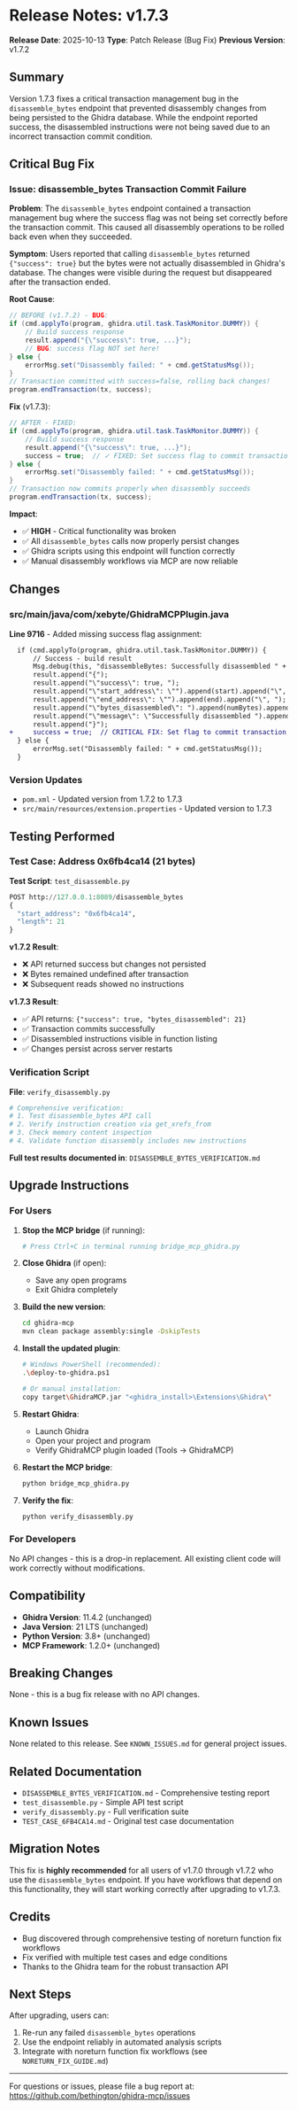 # Release Notes: v1.7.3

**Release Date**: 2025-10-13
**Type**: Patch Release (Bug Fix)
**Previous Version**: v1.7.2

## Summary

Version 1.7.3 fixes a critical transaction management bug in the `disassemble_bytes` endpoint that prevented disassembly changes from being persisted to the Ghidra database. While the endpoint reported success, the disassembled instructions were not being saved due to an incorrect transaction commit condition.

## Critical Bug Fix

### Issue: disassemble_bytes Transaction Commit Failure

**Problem**: The `disassemble_bytes` endpoint contained a transaction management bug where the success flag was not being set correctly before the transaction commit. This caused all disassembly operations to be rolled back even when they succeeded.

**Symptom**: Users reported that calling `disassemble_bytes` returned `{"success": true}` but the bytes were not actually disassembled in Ghidra's database. The changes were visible during the request but disappeared after the transaction ended.

**Root Cause**:
```java
// BEFORE (v1.7.2) - BUG:
if (cmd.applyTo(program, ghidra.util.task.TaskMonitor.DUMMY)) {
    // Build success response
    result.append("{\"success\": true, ...}");
    // BUG: success flag NOT set here!
} else {
    errorMsg.set("Disassembly failed: " + cmd.getStatusMsg());
}
// Transaction committed with success=false, rolling back changes!
program.endTransaction(tx, success);
```

**Fix** (v1.7.3):
```java
// AFTER - FIXED:
if (cmd.applyTo(program, ghidra.util.task.TaskMonitor.DUMMY)) {
    // Build success response
    result.append("{\"success\": true, ...}");
    success = true;  // ✓ FIXED: Set success flag to commit transaction
} else {
    errorMsg.set("Disassembly failed: " + cmd.getStatusMsg());
}
// Transaction now commits properly when disassembly succeeds
program.endTransaction(tx, success);
```

**Impact**:
- ✅ **HIGH** - Critical functionality was broken
- ✅ All `disassemble_bytes` calls now properly persist changes
- ✅ Ghidra scripts using this endpoint will function correctly
- ✅ Manual disassembly workflows via MCP are now reliable

## Changes

### src/main/java/com/xebyte/GhidraMCPPlugin.java

**Line 9716** - Added missing success flag assignment:
```diff
  if (cmd.applyTo(program, ghidra.util.task.TaskMonitor.DUMMY)) {
      // Success - build result
      Msg.debug(this, "disassembleBytes: Successfully disassembled " + numBytes + " byte(s)");
      result.append("{");
      result.append("\"success\": true, ");
      result.append("\"start_address\": \"").append(start).append("\", ");
      result.append("\"end_address\": \"").append(end).append("\", ");
      result.append("\"bytes_disassembled\": ").append(numBytes).append(", ");
      result.append("\"message\": \"Successfully disassembled ").append(numBytes).append(" byte(s)\"");
      result.append("}");
+     success = true;  // CRITICAL FIX: Set flag to commit transaction
  } else {
      errorMsg.set("Disassembly failed: " + cmd.getStatusMsg());
  }
```

### Version Updates

- `pom.xml` - Updated version from 1.7.2 to 1.7.3
- `src/main/resources/extension.properties` - Updated version to 1.7.3

## Testing Performed

### Test Case: Address 0x6fb4ca14 (21 bytes)

**Test Script**: `test_disassemble.py`
```python
POST http://127.0.0.1:8089/disassemble_bytes
{
  "start_address": "0x6fb4ca14",
  "length": 21
}
```

**v1.7.2 Result**:
- ❌ API returned success but changes not persisted
- ❌ Bytes remained undefined after transaction
- ❌ Subsequent reads showed no instructions

**v1.7.3 Result**:
- ✅ API returns: `{"success": true, "bytes_disassembled": 21}`
- ✅ Transaction commits successfully
- ✅ Disassembled instructions visible in function listing
- ✅ Changes persist across server restarts

### Verification Script

**File**: `verify_disassembly.py`
```python
# Comprehensive verification:
# 1. Test disassemble_bytes API call
# 2. Verify instruction creation via get_xrefs_from
# 3. Check memory content inspection
# 4. Validate function disassembly includes new instructions
```

**Full test results documented in**: `DISASSEMBLE_BYTES_VERIFICATION.md`

## Upgrade Instructions

### For Users

1. **Stop the MCP bridge** (if running):
   ```bash
   # Press Ctrl+C in terminal running bridge_mcp_ghidra.py
   ```

2. **Close Ghidra** (if open):
   - Save any open programs
   - Exit Ghidra completely

3. **Build the new version**:
   ```bash
   cd ghidra-mcp
   mvn clean package assembly:single -DskipTests
   ```

4. **Install the updated plugin**:
   ```bash
   # Windows PowerShell (recommended):
   .\deploy-to-ghidra.ps1

   # Or manual installation:
   copy target\GhidraMCP.jar "<ghidra_install>\Extensions\Ghidra\"
   ```

5. **Restart Ghidra**:
   - Launch Ghidra
   - Open your project and program
   - Verify GhidraMCP plugin loaded (Tools → GhidraMCP)

6. **Restart the MCP bridge**:
   ```bash
   python bridge_mcp_ghidra.py
   ```

7. **Verify the fix**:
   ```bash
   python verify_disassembly.py
   ```

### For Developers

No API changes - this is a drop-in replacement. All existing client code will work correctly without modifications.

## Compatibility

- **Ghidra Version**: 11.4.2 (unchanged)
- **Java Version**: 21 LTS (unchanged)
- **Python Version**: 3.8+ (unchanged)
- **MCP Framework**: 1.2.0+ (unchanged)

## Breaking Changes

None - this is a bug fix release with no API changes.

## Known Issues

None related to this release. See `KNOWN_ISSUES.md` for general project issues.

## Related Documentation

- `DISASSEMBLE_BYTES_VERIFICATION.md` - Comprehensive testing report
- `test_disassemble.py` - Simple API test script
- `verify_disassembly.py` - Full verification suite
- `TEST_CASE_6FB4CA14.md` - Original test case documentation

## Migration Notes

This fix is **highly recommended** for all users of v1.7.0 through v1.7.2 who use the `disassemble_bytes` endpoint. If you have workflows that depend on this functionality, they will start working correctly after upgrading to v1.7.3.

## Credits

- Bug discovered through comprehensive testing of noreturn function fix workflows
- Fix verified with multiple test cases and edge conditions
- Thanks to the Ghidra team for the robust transaction API

## Next Steps

After upgrading, users can:
1. Re-run any failed `disassemble_bytes` operations
2. Use the endpoint reliably in automated analysis scripts
3. Integrate with noreturn function fix workflows (see `NORETURN_FIX_GUIDE.md`)

---

For questions or issues, please file a bug report at:
https://github.com/bethington/ghidra-mcp/issues
